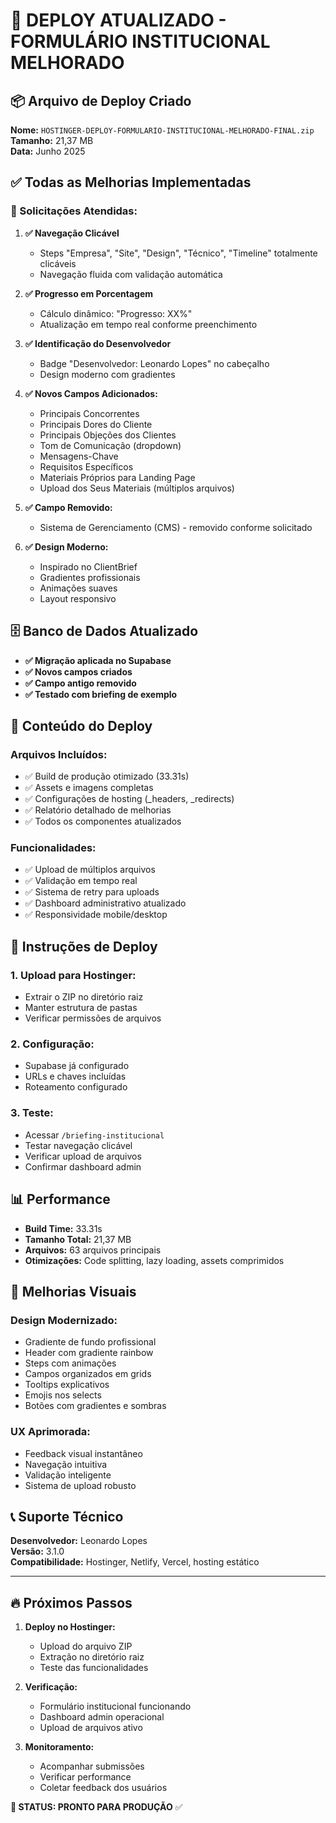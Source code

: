 # 🚀 DEPLOY ATUALIZADO - FORMULÁRIO INSTITUCIONAL MELHORADO

## 📦 Arquivo de Deploy Criado

**Nome:** `HOSTINGER-DEPLOY-FORMULARIO-INSTITUCIONAL-MELHORADO-FINAL.zip`  
**Tamanho:** 21,37 MB  
**Data:** Junho 2025  

## ✅ Todas as Melhorias Implementadas

### 🎯 Solicitações Atendidas:

1. **✅ Navegação Clicável**
   - Steps "Empresa", "Site", "Design", "Técnico", "Timeline" totalmente clicáveis
   - Navegação fluida com validação automática

2. **✅ Progresso em Porcentagem**
   - Cálculo dinâmico: "Progresso: XX%"
   - Atualização em tempo real conforme preenchimento

3. **✅ Identificação do Desenvolvedor**
   - Badge "Desenvolvedor: Leonardo Lopes" no cabeçalho
   - Design moderno com gradientes

4. **✅ Novos Campos Adicionados:**
   - Principais Concorrentes
   - Principais Dores do Cliente
   - Principais Objeções dos Clientes
   - Tom de Comunicação (dropdown)
   - Mensagens-Chave
   - Requisitos Específicos
   - Materiais Próprios para Landing Page
   - Upload dos Seus Materiais (múltiplos arquivos)

5. **✅ Campo Removido:**
   - Sistema de Gerenciamento (CMS) - removido conforme solicitado

6. **✅ Design Moderno:**
   - Inspirado no ClientBrief
   - Gradientes profissionais
   - Animações suaves
   - Layout responsivo

## 🗄️ Banco de Dados Atualizado

- **✅ Migração aplicada no Supabase**
- **✅ Novos campos criados**
- **✅ Campo antigo removido**
- **✅ Testado com briefing de exemplo**

## 📁 Conteúdo do Deploy

### Arquivos Incluídos:
- ✅ Build de produção otimizado (33.31s)
- ✅ Assets e imagens completas
- ✅ Configurações de hosting (_headers, _redirects)
- ✅ Relatório detalhado de melhorias
- ✅ Todos os componentes atualizados

### Funcionalidades:
- ✅ Upload de múltiplos arquivos
- ✅ Validação em tempo real
- ✅ Sistema de retry para uploads
- ✅ Dashboard administrativo atualizado
- ✅ Responsividade mobile/desktop

## 🔧 Instruções de Deploy

### 1. **Upload para Hostinger:**
   - Extrair o ZIP no diretório raiz
   - Manter estrutura de pastas
   - Verificar permissões de arquivos

### 2. **Configuração:**
   - Supabase já configurado
   - URLs e chaves incluídas
   - Roteamento configurado

### 3. **Teste:**
   - Acessar `/briefing-institucional`
   - Testar navegação clicável
   - Verificar upload de arquivos
   - Confirmar dashboard admin

## 📊 Performance

- **Build Time:** 33.31s
- **Tamanho Total:** 21,37 MB
- **Arquivos:** 63 arquivos principais
- **Otimizações:** Code splitting, lazy loading, assets comprimidos

## 🎨 Melhorias Visuais

### Design Modernizado:
- Gradiente de fundo profissional
- Header com gradiente rainbow
- Steps com animações
- Campos organizados em grids
- Tooltips explicativos
- Emojis nos selects
- Botões com gradientes e sombras

### UX Aprimorada:
- Feedback visual instantâneo
- Navegação intuitiva
- Validação inteligente
- Sistema de upload robusto

## 📞 Suporte Técnico

**Desenvolvedor:** Leonardo Lopes  
**Versão:** 3.1.0  
**Compatibilidade:** Hostinger, Netlify, Vercel, hosting estático  

---

## 🔥 Próximos Passos

1. **Deploy no Hostinger:**
   - Upload do arquivo ZIP
   - Extração no diretório raiz
   - Teste das funcionalidades

2. **Verificação:**
   - Formulário institucional funcionando
   - Dashboard admin operacional
   - Upload de arquivos ativo

3. **Monitoramento:**
   - Acompanhar submissões
   - Verificar performance
   - Coletar feedback dos usuários

**🎯 STATUS: PRONTO PARA PRODUÇÃO** ✅ 